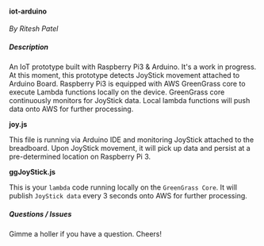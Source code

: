 #### iot-arduino

*By Ritesh Patel*

##### Description

An IoT prototype built with Raspberry Pi3 & Arduino. It's a work in progress. At this moment, this prototype detects JoyStick movement attached to Arduino Board. Raspberry Pi3 is equipped with AWS GreenGrass core to execute Lambda functions locally on the device. GreenGrass core continuously monitors for JoyStick data. Local lambda functions will push data onto AWS for further processing.

**joy.js**

This file is running via Arduino IDE and monitoring JoyStick attached to the breadboard. Upon JoyStick movement, it will pick up data and persist at a pre-determined location on Raspberry Pi 3.

**ggJoyStick.js**

This is your `lambda` code running locally on the `GreenGrass Core`. It will publish `JoyStick data` every 3 seconds onto AWS for further processing.

##### Questions / Issues

Gimme a holler if you have a question.
Cheers!

